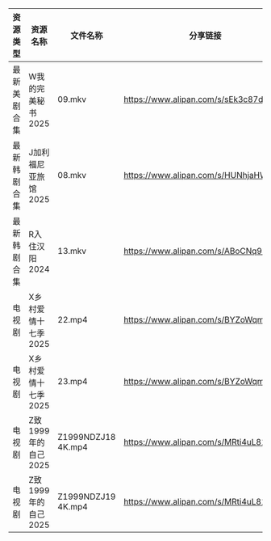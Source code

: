 | 资源类型   | 资源名称           | 文件名称               | 分享链接                                 | 更新时间                |
| ------ | -------------- | ------------------ | ------------------------------------ | ------------------- |
| 最新美剧合集 | W我的完美秘书2025    | 09.mkv             | https://www.alipan.com/s/sEk3c87doNf | 2025-02-02 00:06:32 |
| 最新韩剧合集 | J加利福尼亚旅馆2025   | 08.mkv             | https://www.alipan.com/s/HUNhjaHWM5w | 2025-02-02 12:05:42 |
| 最新韩剧合集 | R入住汉阳2024      | 13.mkv             | https://www.alipan.com/s/ABoCNq9SXUm | 2025-02-02 00:06:21 |
| 电视剧    | X乡村爱情十七季2025   | 22.mp4             | https://www.alipan.com/s/BYZoWqmYxdR | 2025-02-02 18:06:36 |
| 电视剧    | X乡村爱情十七季2025   | 23.mp4             | https://www.alipan.com/s/BYZoWqmYxdR | 2025-02-02 18:06:36 |
| 电视剧    | Z致1999年的自己2025 | Z1999NDZJ18 4K.mp4 | https://www.alipan.com/s/MRti4uL811P | 2025-02-02 18:07:01 |
| 电视剧    | Z致1999年的自己2025 | Z1999NDZJ19 4K.mp4 | https://www.alipan.com/s/MRti4uL811P | 2025-02-02 18:07:01 |
